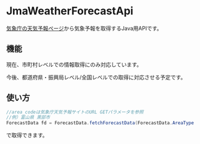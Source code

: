 # JmaWeatherForecastApi

[気象庁の天気予報ページ](https://www.jma.go.jp/bosai/forecast/)から気象予報を取得するJava用APIです。

## 機能

現在、市町村レベルでの情報取得にのみ対応しています。

今後、都道府県・振興局レベル/全国レベルでの取得に対応させる予定です。

## 使い方

```java
//area_codeは気象庁天気予報サイトのURL GETパラメータを参照
//例）富山県 黒部市
ForecastData fd = ForecastData.fetchForecastData(ForecastData.AreaType.CLASS20S/*現在はclass20sのみ対応*/, "1620700"/*area_code*/);
```

で取得できます。
